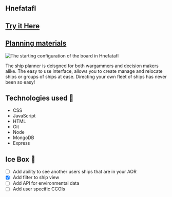 ## Hnefatafl

## [Try it Here](https://ship-planner.fly.dev/) 
## [Planning materials](https://trello.com/b/7pODgO8h/unit-2-project)

![The starting configuration of the board in Hnefatafl](https://i.imgur.com/sOocfcW.png)

The ship planner is deisgned for both wargammers and decision makers alike. The easy to use interface, allows you to create manage and relocate ships or groups of ships at ease. Directing your own fleet of ships has never been so easy!

## Technologies used 💾

- CSS
- JavaScript
- HTML
- Git
- Node
- MongoDB
- Express

## Ice Box 🧊

- [ ] Add ability to see another users ships that are in your AOR
- [x] Add filter to ship view
- [ ] Add API for environmental data
- [ ] Add user specific CCOIs
